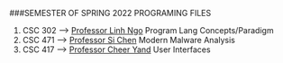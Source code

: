 ###SEMESTER OF SPRING 2022 PROGRAMING FILES
1. CSC 302 --> [Professor Linh Ngo](jkim2@wcupa.edu) Program Lang Concepts/Paradigm
2. CSC 471 --> [Professor Si Chen](schen@wcupa.edu) Modern Malware Analysis
3. CSC 417 --> [Professor Cheer Yand](cyang@wcupa.edu) User Interfaces